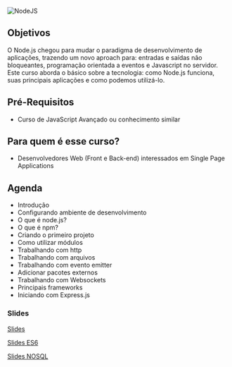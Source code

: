 
![NodeJS](https://static.wixstatic.com/media/faf3fd_eda0648ffe7d4109a2ec1a99aa8a9ab7~mv2.png/v1/fill/w_432,h_249,al_c,usm_0.66_1.00_0.01/faf3fd_eda0648ffe7d4109a2ec1a99aa8a9ab7~mv2.png)


## Objetivos

O Node.js chegou para mudar o paradigma de desenvolvimento de aplicações, trazendo um novo aproach para: entradas e saídas não bloqueantes, programação orientada a eventos e Javascript no servidor. Este curso aborda o básico sobre a tecnologia: como Node.js funciona, suas principais aplicações e como podemos utilizá-lo.

## Pré-Requisitos

- Curso de JavaScript Avançado ou conhecimento similar

## Para quem é esse curso?

- Desenvolvedores Web (Front e Back-end) interessados em Single Page Applications

## Agenda

- Introdução
- Configurando ambiente de desenvolvimento
- O que é node.js?
- O que é npm?
- Criando o primeiro projeto
- Como utilizar módulos
- Trabalhando com http
- Trabalhando com arquivos
- Trabalhando com evento emitter
- Adicionar pacotes externos
- Trabalhando com Websockets
- Principais frameworks
- Iniciando com Express.js


### Slides

[Slides](http://cdn.rawgit.com/jacksonfdam/nodejs/master/slides.html#1)

[Slides ES6](http://cdn.rawgit.com/jacksonfdam/nodejs/master/slides-es6.html#1)

[Slides NOSQL](http://cdn.rawgit.com/jacksonfdam/nodejs/master/slides-nosql.html#1)

